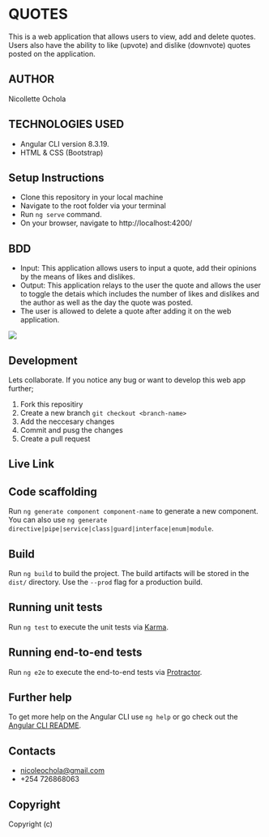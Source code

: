 # QUOTES

This is a web application that allows users to view, add and delete quotes. Users also have the ability to like (upvote) and dislike (downvote) quotes posted on the application.

## AUTHOR

Nicollette Ochola

## TECHNOLOGIES USED
- Angular CLI version 8.3.19.
- HTML & CSS (Bootstrap)

## Setup Instructions
- Clone this repository in your local machine
- Navigate to the root folder via your terminal
- Run `ng serve` command.
- On your browser, navigate to http://localhost:4200/ 

## BDD
- Input: This application allows users to input a quote, add their opinions by the means of likes and dislikes.
- Output: This application relays to the user the quote and allows the user to toggle the detais which includes the number of likes and dislikes and the author as well as the day the quote was posted.
- The user is allowed to delete a quote after adding it on the web application.

<img src = "./src/assets/quotes.png">

## Development 
Lets collaborate. If you notice any bug or want to develop this web app further;
1. Fork this repositiry
2. Create a new branch `git checkout <branch-name>`
3. Add the neccesary changes
4. Commit and pusg the changes
5. Create a pull request

## Live Link


## Code scaffolding

Run `ng generate component component-name` to generate a new component. You can also use `ng generate directive|pipe|service|class|guard|interface|enum|module`.

## Build

Run `ng build` to build the project. The build artifacts will be stored in the `dist/` directory. Use the `--prod` flag for a production build.

## Running unit tests

Run `ng test` to execute the unit tests via [Karma](https://karma-runner.github.io).

## Running end-to-end tests

Run `ng e2e` to execute the end-to-end tests via [Protractor](http://www.protractortest.org/).

## Further help

To get more help on the Angular CLI use `ng help` or go check out the [Angular CLI README](https://github.com/angular/angular-cli/blob/master/README.md).

## Contacts
- nicoleochola@gmail.com
- +254 726868063

## Copyright 
Copyright (c)